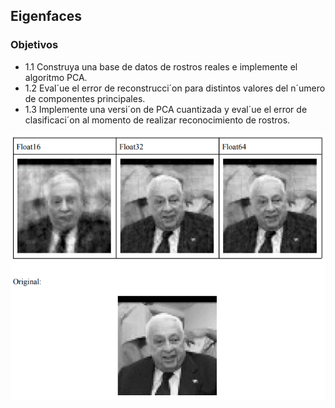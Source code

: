 ## Eigenfaces

### Objetivos
- 1.1 Construya una base de datos de rostros reales e implemente el algoritmo
PCA.
- 1.2 Eval´ue el error de reconstrucci´on para distintos valores del n´umero de componentes principales.
- 1.3 Implemente una versi´on de PCA cuantizada y eval´ue el error
de clasificaci´on al momento de realizar reconocimiento de rostros.


![fig1](img/fig1.PNG)